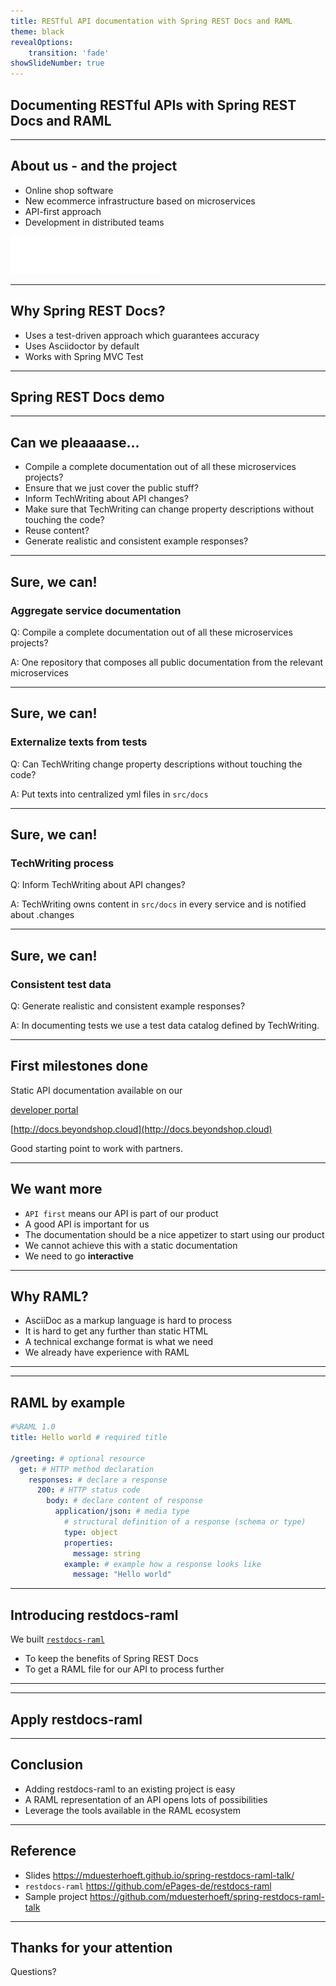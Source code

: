 ```yaml
---
title: RESTful API documentation with Spring REST Docs and RAML
theme: black
revealOptions:
    transition: 'fade'
showSlideNumber: true    
---
```


<!-- .slide: data-background="assets/restdocs-raml.jpg" -->
## Documenting RESTful APIs with Spring REST Docs and RAML <!-- .element: style="text-shadow: 3px 3px black;" -->

---

## About us - and the project

- Online shop software
- New ecommerce infrastructure based on microservices
- API-first approach
- Development in distributed teams

<img src="assets/epages-white.png" style="border:none; box-shadow:none; background:none" />

---

## Why Spring REST Docs?

- Uses a test-driven approach which guarantees accuracy
- Uses Asciidoctor by default
- Works with Spring MVC Test

---

<!-- .slide: data-background="assets/live-coding.jpeg" -->
## Spring REST Docs demo <!-- .element: style="text-shadow: 3px 3px black;" -->

---

## Can we pleaaaase...

- Compile a complete documentation out of all these microservices projects?
- Ensure that we just cover the public stuff?
- Inform TechWriting about API changes?
- Make sure that TechWriting can change property descriptions without touching the code?
- Reuse content?
- Generate realistic and consistent example responses?

---

## Sure, we can!
### Aggregate service documentation

Q: Compile a complete documentation out of all these microservices projects?

A: One repository that composes all public documentation from the relevant microservices

---

## Sure, we can!
### Externalize texts from tests

Q: Can TechWriting change property descriptions without touching the code?

A: Put texts into centralized yml files in `src/docs`

---

## Sure, we can!
### TechWriting process

Q: Inform TechWriting about API changes?

A: TechWriting owns content in `src/docs` in every service and is notified about .changes

---

## Sure, we can!
### Consistent test data

Q: Generate realistic and consistent example responses?

A: In documenting tests we use a test data catalog defined by TechWriting.

---

## First milestones done

Static API documentation available on our

[developer portal](https://developer.epages.com)

[http://docs.beyondshop.cloud](http://docs.beyondshop.cloud)

Good starting point to work with partners.

---

## We want more

- `API first` means our API is part of our product
- A good API is important for us
- The documentation should be a nice appetizer to start using our product
- We cannot achieve this with a static documentation <!-- .element: class="fragment" -->
- We need to go <!-- .element: class="fragment" --> **interactive** <!-- .element: class="fragment" -->

---

## Why RAML?

- AsciiDoc as a markup language is hard to process
- It is hard to get any further than static HTML
- A technical exchange format is what we need <!-- .element: class="fragment" -->
- We already have experience with RAML <!-- .element: class="fragment" -->

---

<!-- .slide: data-background="assets/raml.png" -->

---

## RAML by example

```yaml
#%RAML 1.0
title: Hello world # required title

/greeting: # optional resource
  get: # HTTP method declaration
    responses: # declare a response
      200: # HTTP status code
        body: # declare content of response
          application/json: # media type
            # structural definition of a response (schema or type)
            type: object
            properties:
              message: string
            example: # example how a response looks like
              message: "Hello world"
```

---

## Introducing restdocs-raml

We built [`restdocs-raml`](https://github.com/ePages-de/restdocs-raml)
- To keep the benefits of Spring REST Docs
- To get a RAML file for our API to process further

---

<!-- .slide: data-background="assets/restdocs-raml-repo.png" style="align:top" -->

---

<!-- .slide: data-background="assets/live-coding.jpeg" -->
## Apply restdocs-raml <!-- .element: style="text-shadow: 3px 3px black;" -->

---

## Conclusion

- Adding  restdocs-raml to an existing project is easy <!-- .element: class="fragment" -->
- A RAML representation of an API opens lots of possibilities <!-- .element: class="fragment" -->
- Leverage the tools available in the RAML ecosystem <!-- .element: class="fragment" -->

---

## Reference

- Slides https://mduesterhoeft.github.io/spring-restdocs-raml-talk/
- `restdocs-raml` https://github.com/ePages-de/restdocs-raml
- Sample project https://github.com/mduesterhoeft/spring-restdocs-raml-talk


---

## Thanks for your attention

Questions?
